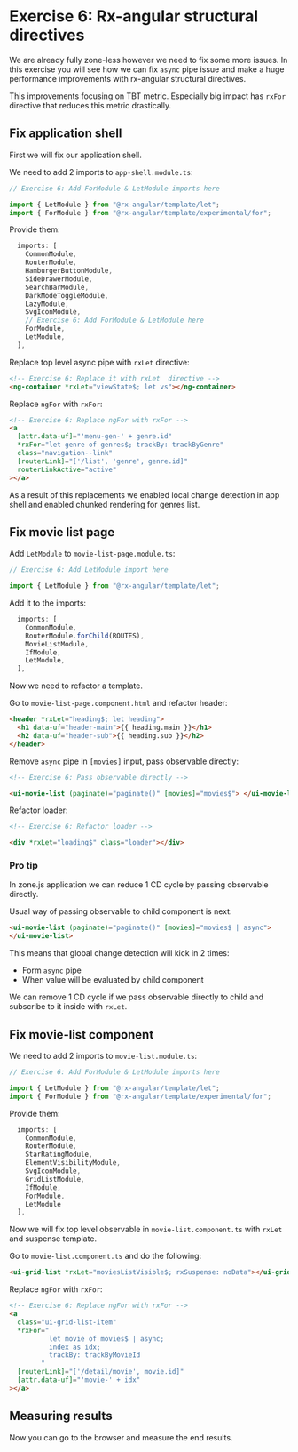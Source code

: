 # Exercise 6: Rx-angular structural directives

We are already fully zone-less however we need to fix some more issues.
In this exercise you will see how we can fix `async` pipe issue and make a huge performance improvements with rx-angular structural directives.

This improvements focusing on TBT metric. Especially big impact has `rxFor` directive that reduces this metric drastically.

## Fix application shell

First we will fix our application shell.

We need to add 2 imports to `app-shell.module.ts`:

```typescript
// Exercise 6: Add ForModule & LetModule imports here

import { LetModule } from "@rx-angular/template/let";
import { ForModule } from "@rx-angular/template/experimental/for";
```

Provide them:

```typescript
  imports: [
    CommonModule,
    RouterModule,
    HamburgerButtonModule,
    SideDrawerModule,
    SearchBarModule,
    DarkModeToggleModule,
    LazyModule,
    SvgIconModule,
    // Exercise 6: Add ForModule & LetModule here
    ForModule,
    LetModule,
  ],
```

Replace top level async pipe with `rxLet` directive:

```html
<!-- Exercise 6: Replace it with rxLet  directive -->
<ng-container *rxLet="viewState$; let vs"></ng-container>
```

Replace `ngFor` with `rxFor`:

```html
<!-- Exercise 6: Replace ngFor with rxFor -->
<a
  [attr.data-uf]="'menu-gen-' + genre.id"
  *rxFor="let genre of genres$; trackBy: trackByGenre"
  class="navigation--link"
  [routerLink]="['/list', 'genre', genre.id]"
  routerLinkActive="active"
></a>
```

As a result of this replacements we enabled local change detection in app shell and enabled chunked rendering for genres list.

## Fix movie list page

Add `LetModule` to `movie-list-page.module.ts`:

```typescript
// Exercise 6: Add LetModule import here

import { LetModule } from "@rx-angular/template/let";
```

Add it to the imports:

```typescript
  imports: [
    CommonModule,
    RouterModule.forChild(ROUTES),
    MovieListModule,
    IfModule,
    LetModule,
  ],
```

Now we need to refactor a template.

Go to `movie-list-page.component.html` and refactor header:

```html
<header *rxLet="heading$; let heading">
  <h1 data-uf="header-main">{{ heading.main }}</h1>
  <h2 data-uf="header-sub">{{ heading.sub }}</h2>
</header>
```

Remove `async` pipe in `[movies]` input, pass observable directly:

```html
<!-- Exercise 6: Pass observable directly -->

<ui-movie-list (paginate)="paginate()" [movies]="movies$"> </ui-movie-list>
```

Refactor loader:

```html
<!-- Exercise 6: Refactor loader -->

<div *rxLet="loading$" class="loader"></div>
```

### Pro tip

In zone.js application we can reduce 1 CD cycle by passing observable directly.

Usual way of passing observable to child component is next:

```html
<ui-movie-list (paginate)="paginate()" [movies]="movies$ | async">
</ui-movie-list>
```

This means that global change detection will kick in 2 times:

- Form `async` pipe
- When value will be evaluated by child component

We can remove 1 CD cycle if we pass observable directly to child and subscribe to it inside with `rxLet`.

## Fix movie-list component

We need to add 2 imports to `movie-list.module.ts`:

```typescript
// Exercise 6: Add ForModule & LetModule imports here

import { LetModule } from "@rx-angular/template/let";
import { ForModule } from "@rx-angular/template/experimental/for";
```

Provide them:

```typescript
  imports: [
    CommonModule,
    RouterModule,
    StarRatingModule,
    ElementVisibilityModule,
    SvgIconModule,
    GridListModule,
    IfModule,
    ForModule,
    LetModule
  ],
```

Now we will fix top level observable in `movie-list.component.ts` with `rxLet` and suspense template.

Go to `movie-list.component.ts` and do the following:

```html
<ui-grid-list *rxLet="moviesListVisible$; rxSuspense: noData"></ui-grid-list>
```

Replace `ngFor` with `rxFor`:

```html
<!-- Exercise 6: Replace ngFor with rxFor -->
<a
  class="ui-grid-list-item"
  *rxFor="
          let movie of movies$ | async;
          index as idx;
          trackBy: trackByMovieId
        "
  [routerLink]="['/detail/movie', movie.id]"
  [attr.data-uf]="'movie-' + idx"
></a>
```

## Measuring results

Now you can go to the browser and measure the end results.
